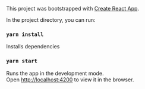 This project was bootstrapped with [Create React App](https://github.com/facebook/create-react-app).

In the project directory, you can run:

### `yarn install`
Installs dependencies

### `yarn start`
Runs the app in the development mode.<br>
Open [http://localhost:4200](http://localhost:4200) to view it in the browser.
